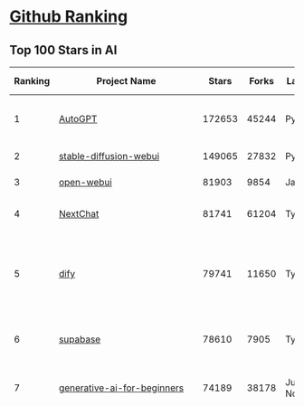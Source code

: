 [Github Ranking](../README.md)
==========

## Top 100 Stars in AI

| Ranking | Project Name | Stars | Forks | Language | Open Issues | Description | Last Commit |
| ------- | ------------ | ----- | ----- | -------- | ----------- | ----------- | ----------- |
| 1 | [AutoGPT](https://github.com/Significant-Gravitas/AutoGPT) | 172653 | 45244 | Python | 177 | AutoGPT is the vision of accessible AI for everyone, to use and to build on. Our mission is to provide the tools, so that you can focus on what matters. | 2025-03-08T23:24:44Z |
| 2 | [stable-diffusion-webui](https://github.com/AUTOMATIC1111/stable-diffusion-webui) | 149065 | 27832 | Python | 2310 | Stable Diffusion web UI | 2025-03-04T16:11:29Z |
| 3 | [open-webui](https://github.com/open-webui/open-webui) | 81903 | 9854 | JavaScript | 159 | User-friendly AI Interface (Supports Ollama, OpenAI API, ...) | 2025-03-08T18:15:47Z |
| 4 | [NextChat](https://github.com/ChatGPTNextWeb/NextChat) | 81741 | 61204 | TypeScript | 585 | ✨ Light and Fast AI Assistant. Support: Web \| iOS \| MacOS \| Android \|  Linux \| Windows | 2025-03-03T10:46:00Z |
| 5 | [dify](https://github.com/langgenius/dify) | 79741 | 11650 | TypeScript | 518 | Dify is an open-source LLM app development platform. Dify's intuitive interface combines AI workflow, RAG pipeline, agent capabilities, model management, observability features and more, letting you quickly go from prototype to production. | 2025-03-09T02:51:55Z |
| 6 | [supabase](https://github.com/supabase/supabase) | 78610 | 7905 | TypeScript | 264 | The open source Firebase alternative. Supabase gives you a dedicated Postgres database to build your web, mobile, and AI applications. | 2025-03-08T07:57:17Z |
| 7 | [generative-ai-for-beginners](https://github.com/microsoft/generative-ai-for-beginners) | 74189 | 38178 | Jupyter Notebook | 6 | 21 Lessons, Get Started Building with Generative AI  🔗 https://microsoft.github.io/generative-ai-for-beginners/ | 2025-03-06T11:52:25Z |
| 8 | [funNLP](https://github.com/fighting41love/funNLP) | 71468 | 14727 | Python | 30 | 中英文敏感词、语言检测、中外手机/电话归属地/运营商查询、名字推断性别、手机号抽取、身份证抽取、邮箱抽取、中日文人名库、中文缩写库、拆字词典、词汇情感值、停用词、反动词表、暴恐词表、繁简体转换、英文模拟中文发音、汪峰歌词生成器、职业名称词库、同义词库、反义词库、否定词库、汽车品牌词库、汽车零件词库、连续英文切割、各种中文词向量、公司名字大全、古诗词库、IT词库、财经词库、成语词库、地名词库、历史名人词库、诗词词库、医学词库、饮食词库、法律词库、汽车词库、动物词库、中文聊天语料、中文谣言数据、百度中文问答数据集、句子相似度匹配算法集合、bert资源、文本生成&摘要相关工具、cocoNLP信息抽取工具、国内电话号码正则匹配、清华大学XLORE:中英文跨语言百科知识图谱、清华大学人工智能技术系列报告、自然语言生成、NLU太难了系列、自动对联数据及机器人、用户名黑名单列表、罪名法务名词及分类模型、微信公众号语料、cs224n深度学习自然语言处理课程、中文手写汉字识别、中文自然语言处理 语料/数据集、变量命名神器、分词语料库+代码、任务型对话英文数据集、ASR 语音数据集 + 基于深度学习的中文语音识别系统、笑声检测器、Microsoft多语言数字/单位/如日期时间识别包、中华新华字典数据库及api(包括常用歇后语、成语、词语和汉字)、文档图谱自动生成、SpaCy 中文模型、Common Voice语音识别数据集新版、神经网络关系抽取、基于bert的命名实体识别、关键词(Keyphrase)抽取包pke、基于医疗领域知识图谱的问答系统、基于依存句法与语义角色标注的事件三元组抽取、依存句法分析4万句高质量标注数据、cnocr：用来做中文OCR的Python3包、中文人物关系知识图谱项目、中文nlp竞赛项目及代码汇总、中文字符数据、speech-aligner: 从“人声语音”及其“语言文本”产生音素级别时间对齐标注的工具、AmpliGraph: 知识图谱表示学习(Python)库：知识图谱概念链接预测、Scattertext 文本可视化(python)、语言/知识表示工具：BERT & ERNIE、中文对比英文自然语言处理NLP的区别综述、Synonyms中文近义词工具包、HarvestText领域自适应文本挖掘工具（新词发现-情感分析-实体链接等）、word2word：(Python)方便易用的多语言词-词对集：62种语言/3,564个多语言对、语音识别语料生成工具：从具有音频/字幕的在线视频创建自动语音识别(ASR)语料库、构建医疗实体识别的模型（包含词典和语料标注）、单文档非监督的关键词抽取、Kashgari中使用gpt-2语言模型、开源的金融投资数据提取工具、文本自动摘要库TextTeaser: 仅支持英文、人民日报语料处理工具集、一些关于自然语言的基本模型、基于14W歌曲知识库的问答尝试--功能包括歌词接龙and已知歌词找歌曲以及歌曲歌手歌词三角关系的问答、基于Siamese bilstm模型的相似句子判定模型并提供训练数据集和测试数据集、用Transformer编解码模型实现的根据Hacker News文章标题自动生成评论、用BERT进行序列标记和文本分类的模板代码、LitBank：NLP数据集——支持自然语言处理和计算人文学科任务的100部带标记英文小说语料、百度开源的基准信息抽取系统、虚假新闻数据集、Facebook: LAMA语言模型分析，提供Transformer-XL/BERT/ELMo/GPT预训练语言模型的统一访问接口、CommonsenseQA：面向常识的英文QA挑战、中文知识图谱资料、数据及工具、各大公司内部里大牛分享的技术文档 PDF 或者 PPT、自然语言生成SQL语句（英文）、中文NLP数据增强（EDA）工具、英文NLP数据增强工具 、基于医药知识图谱的智能问答系统、京东商品知识图谱、基于mongodb存储的军事领域知识图谱问答项目、基于远监督的中文关系抽取、语音情感分析、中文ULMFiT-情感分析-文本分类-语料及模型、一个拍照做题程序、世界各国大规模人名库、一个利用有趣中文语料库 qingyun 训练出来的中文聊天机器人、中文聊天机器人seqGAN、省市区镇行政区划数据带拼音标注、教育行业新闻语料库包含自动文摘功能、开放了对话机器人-知识图谱-语义理解-自然语言处理工具及数据、中文知识图谱：基于百度百科中文页面-抽取三元组信息-构建中文知识图谱、masr: 中文语音识别-提供预训练模型-高识别率、Python音频数据增广库、中文全词覆盖BERT及两份阅读理解数据、ConvLab：开源多域端到端对话系统平台、中文自然语言处理数据集、基于最新版本rasa搭建的对话系统、基于TensorFlow和BERT的管道式实体及关系抽取、一个小型的证券知识图谱/知识库、复盘所有NLP比赛的TOP方案、OpenCLaP：多领域开源中文预训练语言模型仓库、UER：基于不同语料+编码器+目标任务的中文预训练模型仓库、中文自然语言处理向量合集、基于金融-司法领域(兼有闲聊性质)的聊天机器人、g2pC：基于上下文的汉语读音自动标记模块、Zincbase 知识图谱构建工具包、诗歌质量评价/细粒度情感诗歌语料库、快速转化「中文数字」和「阿拉伯数字」、百度知道问答语料库、基于知识图谱的问答系统、jieba_fast 加速版的jieba、正则表达式教程、中文阅读理解数据集、基于BERT等最新语言模型的抽取式摘要提取、Python利用深度学习进行文本摘要的综合指南、知识图谱深度学习相关资料整理、维基大规模平行文本语料、StanfordNLP 0.2.0：纯Python版自然语言处理包、NeuralNLP-NeuralClassifier：腾讯开源深度学习文本分类工具、端到端的封闭域对话系统、中文命名实体识别：NeuroNER vs. BertNER、新闻事件线索抽取、2019年百度的三元组抽取比赛：“科学空间队”源码、基于依存句法的开放域文本知识三元组抽取和知识库构建、中文的GPT2训练代码、ML-NLP - 机器学习(Machine Learning)NLP面试中常考到的知识点和代码实现、nlp4han:中文自然语言处理工具集(断句/分词/词性标注/组块/句法分析/语义分析/NER/N元语法/HMM/代词消解/情感分析/拼写检查、XLM：Facebook的跨语言预训练语言模型、用基于BERT的微调和特征提取方法来进行知识图谱百度百科人物词条属性抽取、中文自然语言处理相关的开放任务-数据集-当前最佳结果、CoupletAI - 基于CNN+Bi-LSTM+Attention 的自动对对联系统、抽象知识图谱、MiningZhiDaoQACorpus - 580万百度知道问答数据挖掘项目、brat rapid annotation tool: 序列标注工具、大规模中文知识图谱数据：1.4亿实体、数据增强在机器翻译及其他nlp任务中的应用及效果、allennlp阅读理解:支持多种数据和模型、PDF表格数据提取工具 、 Graphbrain：AI开源软件库和科研工具，目的是促进自动意义提取和文本理解以及知识的探索和推断、简历自动筛选系统、基于命名实体识别的简历自动摘要、中文语言理解测评基准，包括代表性的数据集&基准模型&语料库&排行榜、树洞 OCR 文字识别 、从包含表格的扫描图片中识别表格和文字、语声迁移、Python口语自然语言处理工具集(英文)、 similarity：相似度计算工具包，java编写、海量中文预训练ALBERT模型 、Transformers 2.0 、基于大规模音频数据集Audioset的音频增强 、Poplar：网页版自然语言标注工具、图片文字去除，可用于漫画翻译 、186种语言的数字叫法库、Amazon发布基于知识的人-人开放领域对话数据集 、中文文本纠错模块代码、繁简体转换 、 Python实现的多种文本可读性评价指标、类似于人名/地名/组织机构名的命名体识别数据集 、东南大学《知识图谱》研究生课程(资料)、. 英文拼写检查库 、 wwsearch是企业微信后台自研的全文检索引擎、CHAMELEON：深度学习新闻推荐系统元架构 、 8篇论文梳理BERT相关模型进展与反思、DocSearch：免费文档搜索引擎、 LIDA：轻量交互式对话标注工具 、aili - the fastest in-memory index in the East 东半球最快并发索引 、知识图谱车音工作项目、自然语言生成资源大全 、中日韩分词库mecab的Python接口库、中文文本摘要/关键词提取、汉字字符特征提取器 (featurizer)，提取汉字的特征（发音特征、字形特征）用做深度学习的特征、中文生成任务基准测评 、中文缩写数据集、中文任务基准测评 - 代表性的数据集-基准(预训练)模型-语料库-baseline-工具包-排行榜、PySS3：面向可解释AI的SS3文本分类器机器可视化工具 、中文NLP数据集列表、COPE - 格律诗编辑程序、doccano：基于网页的开源协同多语言文本标注工具 、PreNLP：自然语言预处理库、简单的简历解析器，用来从简历中提取关键信息、用于中文闲聊的GPT2模型：GPT2-chitchat、基于检索聊天机器人多轮响应选择相关资源列表(Leaderboards、Datasets、Papers)、(Colab)抽象文本摘要实现集锦(教程 、词语拼音数据、高效模糊搜索工具、NLP数据增广资源集、微软对话机器人框架 、 GitHub Typo Corpus：大规模GitHub多语言拼写错误/语法错误数据集、TextCluster：短文本聚类预处理模块 Short text cluster、面向语音识别的中文文本规范化、BLINK：最先进的实体链接库、BertPunc：基于BERT的最先进标点修复模型、Tokenizer：快速、可定制的文本词条化库、中文语言理解测评基准，包括代表性的数据集、基准(预训练)模型、语料库、排行榜、spaCy 医学文本挖掘与信息提取 、 NLP任务示例项目代码集、 python拼写检查库、chatbot-list - 行业内关于智能客服、聊天机器人的应用和架构、算法分享和介绍、语音质量评价指标(MOSNet, BSSEval, STOI, PESQ, SRMR)、 用138GB语料训练的法文RoBERTa预训练语言模型 、BERT-NER-Pytorch：三种不同模式的BERT中文NER实验、无道词典 - 有道词典的命令行版本，支持英汉互查和在线查询、2019年NLP亮点回顾、 Chinese medical dialogue data 中文医疗对话数据集 、最好的汉字数字(中文数字)-阿拉伯数字转换工具、 基于百科知识库的中文词语多词义/义项获取与特定句子词语语义消歧、awesome-nlp-sentiment-analysis - 情感分析、情绪原因识别、评价对象和评价词抽取、LineFlow：面向所有深度学习框架的NLP数据高效加载器、中文医学NLP公开资源整理 、MedQuAD：(英文)医学问答数据集、将自然语言数字串解析转换为整数和浮点数、Transfer Learning in Natural Language Processing (NLP) 、面向语音识别的中文/英文发音辞典、Tokenizers：注重性能与多功能性的最先进分词器、CLUENER 细粒度命名实体识别 Fine Grained Named Entity Recognition、 基于BERT的中文命名实体识别、中文谣言数据库、NLP数据集/基准任务大列表、nlp相关的一些论文及代码, 包括主题模型、词向量(Word Embedding)、命名实体识别(NER)、文本分类(Text Classificatin)、文本生成(Text Generation)、文本相似性(Text Similarity)计算等，涉及到各种与nlp相关的算法，基于keras和tensorflow 、Python文本挖掘/NLP实战示例、 Blackstone：面向非结构化法律文本的spaCy pipeline和NLP模型通过同义词替换实现文本“变脸” 、中文 预训练 ELECTREA 模型: 基于对抗学习 pretrain Chinese Model 、albert-chinese-ner - 用预训练语言模型ALBERT做中文NER 、基于GPT2的特定主题文本生成/文本增广、开源预训练语言模型合集、多语言句向量包、编码、标记和实现：一种可控高效的文本生成方法、 英文脏话大列表 、attnvis：GPT2、BERT等transformer语言模型注意力交互可视化、CoVoST：Facebook发布的多语种语音-文本翻译语料库，包括11种语言(法语、德语、荷兰语、俄语、西班牙语、意大利语、土耳其语、波斯语、瑞典语、蒙古语和中文)的语音、文字转录及英文译文、Jiagu自然语言处理工具 - 以BiLSTM等模型为基础，提供知识图谱关系抽取 中文分词 词性标注 命名实体识别 情感分析 新词发现 关键词 文本摘要 文本聚类等功能、用unet实现对文档表格的自动检测，表格重建、NLP事件提取文献资源列表 、 金融领域自然语言处理研究资源大列表、CLUEDatasetSearch - 中英文NLP数据集：搜索所有中文NLP数据集，附常用英文NLP数据集 、medical_NER - 中文医学知识图谱命名实体识别 、(哈佛)讲因果推理的免费书、知识图谱相关学习资料/数据集/工具资源大列表、Forte：灵活强大的自然语言处理pipeline工具集 、Python字符串相似性算法库、PyLaia：面向手写文档分析的深度学习工具包、TextFooler：针对文本分类/推理的对抗文本生成模块、Haystack：灵活、强大的可扩展问答(QA)框架、中文关键短语抽取工具 | 2024-05-10T07:38:24Z |
| 9 | [n8n](https://github.com/n8n-io/n8n) | 65347 | 15974 | TypeScript | 451 | Fair-code workflow automation platform with native AI capabilities. Combine visual building with custom code, self-host or cloud, 400+ integrations. | 2025-03-08T20:30:28Z |
| 10 | [AppFlowy](https://github.com/AppFlowy-IO/AppFlowy) | 61165 | 4086 | Dart | 903 | Bring projects, wikis, and teams together with AI. AppFlowy is the AI collaborative workspace where you achieve more without losing control of your data. The leading open source Notion alternative. | 2025-03-07T08:32:30Z |
| 11 | [lobe-chat](https://github.com/lobehub/lobe-chat) | 57341 | 12180 | TypeScript | 585 | 🤯 Lobe Chat - an open-source, modern-design AI chat framework. Supports Multi AI Providers( OpenAI / Claude 3 / Gemini / Ollama / DeepSeek / Qwen), Knowledge Base (file upload / knowledge management / RAG ), Multi-Modals (Plugins/Artifacts) and Thinking. One-click FREE deployment of your private ChatGPT/ Claude / DeepSeek application. | 2025-03-09T00:26:48Z |
| 12 | [ChatGPT](https://github.com/lencx/ChatGPT) | 53642 | 6056 | Rust | 781 | 🔮 ChatGPT Desktop Application (Mac, Windows and Linux) | 2024-08-29T17:58:11Z |
| 13 | [gpt-engineer](https://github.com/AntonOsika/gpt-engineer) | 53289 | 6964 | Python | 22 | Platform to experiment with the AI Software Engineer. Terminal based. NOTE: Very different from https://gptengineer.app | 2024-11-17T22:47:32Z |
| 14 | [langflow](https://github.com/langflow-ai/langflow) | 50743 | 5572 | Python | 336 | Langflow is a low-code app builder for RAG and multi-agent AI applications. It’s Python-based and agnostic to any model, API, or database. | 2025-03-08T09:18:55Z |
| 15 | [MetaGPT](https://github.com/geekan/MetaGPT) | 50520 | 5972 | Python | 53 | 🌟 The Multi-Agent Framework: First AI Software Company, Towards Natural Language Programming | 2025-03-07T08:04:15Z |
| 16 | [meilisearch](https://github.com/meilisearch/meilisearch) | 49664 | 1948 | Rust | 181 | A lightning-fast search engine API bringing AI-powered hybrid search to your sites and applications. | 2025-03-07T17:04:57Z |
| 17 | [Deep-Live-Cam](https://github.com/hacksider/Deep-Live-Cam) | 44508 | 6556 | Python | 14 | real time face swap and one-click video deepfake with only a single image | 2025-03-06T06:05:28Z |
| 18 | [LLaMA-Factory](https://github.com/hiyouga/LLaMA-Factory) | 43452 | 5323 | Python | 345 | Unified Efficient Fine-Tuning of 100+ LLMs & VLMs (ACL 2024) | 2025-03-07T12:07:18Z |
| 19 | [JeecgBoot](https://github.com/jeecgboot/JeecgBoot) | 41765 | 15120 | Java | 39 | 🔥「AI 低代码平台」前后端分离 SpringBoot 2.x/3.x，SpringCloud，Ant Design&Vue3，Mybatis，Shiro！强大的代码生成器让前后端代码一键生成，无需写任何代码! 引领AI低代码开发模式 AI生成->OnlineCoding->代码生成->手工MERGE，帮助Java项目解决80%重复工作，让开发更关注业务，提高开发效率、节省成本，同时又不失灵活性 | 2025-03-08T07:13:58Z |
| 20 | [LLMs-from-scratch](https://github.com/rasbt/LLMs-from-scratch) | 41612 | 5644 | Jupyter Notebook | 0 | Implement a ChatGPT-like LLM in PyTorch from scratch, step by step | 2025-03-08T23:21:32Z |
| 21 | [autogen](https://github.com/microsoft/autogen) | 40983 | 6100 | Python | 468 | A programming framework for agentic AI 🤖 PyPi: autogen-agentchat Discord: https://aka.ms/autogen-discord Office Hour: https://aka.ms/autogen-officehour | 2025-03-09T03:23:15Z |
| 22 | [ColossalAI](https://github.com/hpcaitech/ColossalAI) | 40560 | 4478 | Python | 418 | Making large AI models cheaper, faster and more accessible | 2025-03-07T10:43:05Z |
| 23 | [anything-llm](https://github.com/Mintplex-Labs/anything-llm) | 40450 | 3884 | JavaScript | 234 | The all-in-one Desktop & Docker AI application with built-in RAG, AI agents, No-code agent builder, and more. | 2025-03-04T22:17:28Z |
| 24 | [kong](https://github.com/Kong/kong) | 40294 | 4881 | Lua | 50 | 🦍 The Cloud-Native API Gateway and AI Gateway. | 2025-03-07T14:05:22Z |
| 25 | [ailearning](https://github.com/apachecn/ailearning) | 40271 | 11515 | Python | 2 | AiLearning：数据分析+机器学习实战+线性代数+PyTorch+NLTK+TF2 | 2024-11-12T16:21:55Z |
| 26 | [ClickHouse](https://github.com/ClickHouse/ClickHouse) | 39409 | 7156 | C++ | 3869 | ClickHouse® is a real-time analytics database management system | 2025-03-09T03:16:02Z |
| 27 | [airflow](https://github.com/apache/airflow) | 39075 | 14772 | Python | 1117 | Apache Airflow - A platform to programmatically author, schedule, and monitor workflows | 2025-03-09T03:00:28Z |
| 28 | [WeChatMsg](https://github.com/LC044/WeChatMsg) | 37890 | 3904 | Python | 60 | 提取微信聊天记录，将其导出成HTML、Word、Excel文档永久保存，对聊天记录进行分析生成年度聊天报告，用聊天数据训练专属于个人的AI聊天助手 | 2025-01-02T13:14:29Z |
| 29 | [quivr](https://github.com/QuivrHQ/quivr) | 37489 | 3635 | Python | 25 | Opiniated RAG for integrating GenAI in your apps 🧠   Focus on your product rather than the RAG. Easy integration in existing products with customisation!  Any LLM: GPT4, Groq, Llama. Any Vectorstore: PGVector, Faiss. Any Files. Anyway you want.  | 2025-03-07T10:38:03Z |
| 30 | [Open-Assistant](https://github.com/LAION-AI/Open-Assistant) | 37241 | 3264 | Python | 226 | OpenAssistant is a chat-based assistant that understands tasks, can interact with third-party systems, and retrieve information dynamically to do so. | 2024-08-17T01:55:35Z |
| 31 | [browser-use](https://github.com/browser-use/browser-use) | 37044 | 3846 | Python | 287 | Make websites accessible for AI agents | 2025-03-03T00:24:40Z |
| 32 | [OpenBB](https://github.com/OpenBB-finance/OpenBB) | 36660 | 3321 | Python | 38 | Investment Research for Everyone, Everywhere. | 2025-03-08T22:45:27Z |
| 33 | [photoprism](https://github.com/photoprism/photoprism) | 36624 | 2031 | Go | 445 | AI-Powered Photos App for the Decentralized Web 🌈💎✨ | 2025-03-05T21:08:06Z |
| 34 | [GitHubDaily](https://github.com/GitHubDaily/GitHubDaily) | 36465 | 3849 | None | 315 | 坚持分享 GitHub 上高质量、有趣实用的开源技术教程、开发者工具、编程网站、技术资讯。A list cool, interesting projects of GitHub. | 2025-01-14T10:15:57Z |
| 35 | [AI-For-Beginners](https://github.com/microsoft/AI-For-Beginners) | 36385 | 6523 | Jupyter Notebook | 24 | 12 Weeks, 24 Lessons, AI for All! | 2025-02-13T17:13:09Z |
| 36 | [MockingBird](https://github.com/babysor/MockingBird) | 35904 | 5240 | Python | 475 | 🚀AI拟声: 5秒内克隆您的声音并生成任意语音内容 Clone a voice in 5 seconds to generate arbitrary speech in real-time | 2024-11-15T05:00:29Z |
| 37 | [ray](https://github.com/ray-project/ray) | 35860 | 6085 | Python | 3707 | Ray is an AI compute engine. Ray consists of a core distributed runtime and a set of AI Libraries for accelerating ML workloads. | 2025-03-09T02:37:38Z |
| 38 | [upscayl](https://github.com/upscayl/upscayl) | 35531 | 1634 | TypeScript | 57 | 🆙 Upscayl - #1 Free and Open Source AI Image Upscaler for Linux, MacOS and Windows. | 2025-03-01T15:41:24Z |
| 39 | [chatgpt-on-wechat](https://github.com/zhayujie/chatgpt-on-wechat) | 35475 | 8986 | Python | 294 | 基于大模型搭建的聊天机器人，同时支持 微信公众号、企业微信应用、飞书、钉钉 等接入，可选择GPT3.5/GPT-4o/GPT-o1/ DeepSeek/Claude/文心一言/讯飞星火/通义千问/ Gemini/GLM-4/Claude/Kimi/LinkAI，能处理文本、语音和图片，访问操作系统和互联网，支持基于自有知识库进行定制企业智能客服。 | 2025-02-05T04:27:07Z |
| 40 | [google-research](https://github.com/google-research/google-research) | 35064 | 8027 | Jupyter Notebook | 985 | Google Research | 2025-03-06T00:50:47Z |
| 41 | [gold-miner](https://github.com/xitu/gold-miner) | 33971 | 5036 | None | 5 | 🥇掘金翻译计划，可能是世界最大最好的英译中技术社区，最懂读者和译者的翻译平台： | 2024-04-17T09:44:37Z |
| 42 | [AgentGPT](https://github.com/reworkd/AgentGPT) | 33173 | 9355 | TypeScript | 125 | 🤖 Assemble, configure, and deploy autonomous AI Agents in your browser. | 2024-10-07T09:32:51Z |
| 43 | [chatbox](https://github.com/Bin-Huang/chatbox) | 33006 | 3134 | TypeScript | 577 | User-friendly Desktop Client App for AI Models/LLMs (GPT, Claude, Gemini, Ollama...) | 2025-03-04T00:02:32Z |
| 44 | [crawl4ai](https://github.com/unclecode/crawl4ai) | 32698 | 2769 | Python | 67 | 🚀🤖 Crawl4AI: Open-source LLM Friendly Web Crawler & Scraper. Don't be shy, join here: https://discord.gg/mEkkMXFG | 2025-03-08T10:54:45Z |
| 45 | [gpt-pilot](https://github.com/Pythagora-io/gpt-pilot) | 32465 | 3302 | Python | 240 | The first real AI developer | 2025-03-04T06:26:32Z |
| 46 | [fairseq](https://github.com/facebookresearch/fairseq) | 31103 | 6488 | Python | 1165 | Facebook AI Research Sequence-to-Sequence Toolkit written in Python. | 2025-01-09T16:43:36Z |
| 47 | [spaCy](https://github.com/explosion/spaCy) | 31087 | 4460 | Python | 160 | 💫 Industrial-strength Natural Language Processing (NLP) in Python | 2025-02-03T17:32:33Z |
| 48 | [LocalAI](https://github.com/mudler/LocalAI) | 30905 | 2330 | Go | 407 | :robot: The free, Open Source alternative to OpenAI, Claude and others. Self-hosted and local-first. Drop-in replacement for OpenAI,  running on consumer-grade hardware. No GPU required. Runs gguf, transformers, diffusers and many more models architectures. Features: Generate Text, Audio, Video, Images, Voice Cloning, Distributed, P2P inference | 2025-03-08T21:41:27Z |
| 49 | [chatbot-ui](https://github.com/mckaywrigley/chatbot-ui) | 30386 | 8470 | TypeScript | 160 | AI chat for any model. | 2024-08-03T00:38:07Z |
| 50 | [tabby](https://github.com/TabbyML/tabby) | 30348 | 1396 | Rust | 174 | Self-hosted AI coding assistant | 2025-03-08T20:02:57Z |
| 51 | [fabric](https://github.com/danielmiessler/fabric) | 29850 | 3071 | Go | 184 | fabric is an open-source framework for augmenting humans using AI. It provides a modular framework for solving specific problems using a crowdsourced set of AI prompts that can be used anywhere. | 2025-03-08T08:56:20Z |
| 52 | [AI-Expert-Roadmap](https://github.com/AMAI-GmbH/AI-Expert-Roadmap) | 29620 | 2526 | JavaScript | 19 | Roadmap to becoming an Artificial Intelligence Expert in 2022 | 2023-12-31T02:20:16Z |
| 53 | [netron](https://github.com/lutzroeder/netron) | 29586 | 2858 | JavaScript | 20 | Visualizer for neural network, deep learning and machine learning models | 2025-03-08T17:29:32Z |
| 54 | [ruoyi-vue-pro](https://github.com/YunaiV/ruoyi-vue-pro) | 29499 | 6387 | Java | 13 | 🔥 官方推荐 🔥 RuoYi-Vue 全新 Pro 版本，优化重构所有功能。基于 Spring Boot + MyBatis Plus + Vue & Element 实现的后台管理系统 + 微信小程序，支持 RBAC 动态权限、数据权限、SaaS 多租户、Flowable 工作流、三方登录、支付、短信、商城、CRM、ERP、AI 大模型等功能。你的 ⭐️ Star ⭐️，是作者生发的动力！ | 2025-02-15T02:03:30Z |
| 55 | [roop](https://github.com/s0md3v/roop) | 29415 | 6651 | Python | 0 | one-click face swap | 2024-08-19T12:57:17Z |
| 56 | [firecrawl](https://github.com/mendableai/firecrawl) | 29404 | 2479 | TypeScript | 114 | 🔥 Turn entire websites into LLM-ready markdown or structured data. Scrape, crawl and extract with a single API. | 2025-03-08T12:31:37Z |
| 57 | [Mr.-Ranedeer-AI-Tutor](https://github.com/JushBJJ/Mr.-Ranedeer-AI-Tutor) | 29395 | 3368 | None | 13 | A GPT-4 AI Tutor Prompt for customizable personalized learning experiences. | 2024-03-25T13:06:55Z |
| 58 | [pytorch-lightning](https://github.com/Lightning-AI/pytorch-lightning) | 29096 | 3450 | Python | 884 | Pretrain, finetune ANY AI model of ANY size on multiple GPUs, TPUs with zero code changes. | 2025-03-08T21:23:59Z |
| 59 | [aider](https://github.com/Aider-AI/aider) | 28837 | 2614 | Python | 564 | aider is AI pair programming in your terminal | 2025-03-09T01:59:36Z |
| 60 | [cursor](https://github.com/getcursor/cursor) | 28329 | 1761 | None | 1460 | The AI Code Editor | 2024-10-13T19:23:26Z |
| 61 | [crewAI](https://github.com/crewAIInc/crewAI) | 28026 | 3793 | Python | 91 | Framework for orchestrating role-playing, autonomous AI agents. By fostering collaborative intelligence, CrewAI empowers agents to work together seamlessly, tackling complex tasks. | 2025-03-07T23:31:14Z |
| 62 | [Jobs_Applier_AI_Agent_AIHawk](https://github.com/feder-cr/Jobs_Applier_AI_Agent_AIHawk) | 27483 | 4104 | Python | 31 | Jobs_Applier_AI_Agent_AIHawk aims to easy job hunt process by automating the job application process. Utilizing artificial intelligence, it enables users to apply for multiple jobs in a tailored way. | 2025-02-02T13:05:02Z |
| 63 | [mindsdb](https://github.com/mindsdb/mindsdb) | 27295 | 4904 | Python | 72 | AI's query engine - Platform for building AI that can learn and answer questions over large scale federated data. | 2025-03-08T17:34:01Z |
| 64 | [so-vits-svc](https://github.com/svc-develop-team/so-vits-svc) | 26673 | 4925 | Python | 21 | SoftVC VITS Singing Voice Conversion | 2023-11-11T13:11:31Z |
| 65 | [khoj](https://github.com/khoj-ai/khoj) | 26566 | 1446 | Python | 70 | Your AI second brain. Self-hostable. Get answers from the web or your docs. Build custom agents, schedule automations, do deep research. Turn any online or local LLM into your personal, autonomous AI (gpt, claude, gemini, llama, qwen, mistral). Get started - free. | 2025-03-07T08:18:31Z |
| 66 | [exo](https://github.com/exo-explore/exo) | 26165 | 1587 | Python | 302 | Run your own AI cluster at home with everyday devices 📱💻 🖥️⌚ | 2025-03-06T16:07:05Z |
| 67 | [generative-models](https://github.com/Stability-AI/generative-models) | 25455 | 2825 | Python | 260 | Generative Models by Stability AI | 2024-09-04T22:00:56Z |
| 68 | [mem0](https://github.com/mem0ai/mem0) | 25256 | 2367 | Python | 212 | The Memory layer for AI Agents | 2025-03-08T18:30:45Z |
| 69 | [MoneyPrinterTurbo](https://github.com/harry0703/MoneyPrinterTurbo) | 24930 | 3652 | Python | 110 | 利用AI大模型，一键生成高清短视频 Generate short videos with one click using AI LLM. | 2025-02-10T03:08:23Z |
| 70 | [nx](https://github.com/nrwl/nx) | 24864 | 2469 | TypeScript | 599 | Build system, optimized for monorepos, with AI-powered architectural awareness and advanced CI capabilities. | 2025-03-09T00:25:04Z |
| 71 | [InvokeAI](https://github.com/invoke-ai/InvokeAI) | 24614 | 2500 | TypeScript | 650 | Invoke is a leading creative engine for Stable Diffusion models, empowering professionals, artists, and enthusiasts to generate and create visual media using the latest AI-driven technologies. The solution offers an industry leading WebUI, and serves as the foundation for multiple commercial products. | 2025-03-08T08:34:20Z |
| 72 | [continue](https://github.com/continuedev/continue) | 24279 | 2362 | TypeScript | 1135 | ⏩ Create, share, and use custom AI code assistants with our open-source IDE extensions and hub of models, rules, prompts, docs, and other building blocks | 2025-03-09T00:19:08Z |
| 73 | [Genesis](https://github.com/Genesis-Embodied-AI/Genesis) | 24253 | 2103 | Python | 175 | A generative world for general-purpose robotics & embodied AI learning. | 2025-03-07T22:49:38Z |
| 74 | [max](https://github.com/modular/max) | 23761 | 2585 | Mojo | 605 | The MAX Platform (includes Mojo) | 2025-03-08T06:40:25Z |
| 75 | [composio](https://github.com/ComposioHQ/composio) | 23565 | 4323 | Python | 17 | Composio equip's your AI agents & LLMs with 100+ high-quality integrations via function calling | 2025-03-09T03:04:59Z |
| 76 | [docling](https://github.com/DS4SD/docling) | 23560 | 1371 | Python | 176 | Get your documents ready for gen AI | 2025-03-07T13:49:44Z |
| 77 | [semantic-kernel](https://github.com/microsoft/semantic-kernel) | 23419 | 3574 | C# | 367 | Integrate cutting-edge LLM technology quickly and easily into your apps | 2025-03-08T12:11:19Z |
| 78 | [Follow](https://github.com/RSSNext/Follow) | 23089 | 969 | TypeScript | 220 | 🧡 Follow everything in one place | 2025-03-09T02:57:31Z |
| 79 | [LibreChat](https://github.com/danny-avila/LibreChat) | 22932 | 3837 | TypeScript | 141 | Enhanced ChatGPT Clone: Features Agents, DeepSeek, Anthropic, AWS, OpenAI, Assistants API, Azure, Groq, o1, GPT-4o, Mistral, OpenRouter, Vertex AI, Gemini, Artifacts, AI model switching, message search, Code Interpreter, langchain, DALL-E-3, OpenAPI Actions, Functions, Secure Multi-User Auth, Presets, open-source for self-hosting. Active project. | 2025-03-08T21:04:41Z |
| 80 | [Warp](https://github.com/warpdotdev/Warp) | 22443 | 399 | None | 2636 | Warp is a modern, Rust-based terminal with AI built in so you and your team can build great software, faster. | 2025-03-04T16:49:27Z |
| 81 | [500-AI-Machine-learning-Deep-learning-Computer-vision-NLP-Projects-with-code](https://github.com/ashishpatel26/500-AI-Machine-learning-Deep-learning-Computer-vision-NLP-Projects-with-code) | 22412 | 5465 | None | 39 | 500 AI Machine learning Deep learning Computer vision NLP Projects with code | 2024-07-26T13:06:49Z |
| 82 | [FastGPT](https://github.com/labring/FastGPT) | 22396 | 5753 | TypeScript | 411 | FastGPT is a knowledge-based platform built on the LLMs, offers a comprehensive suite of out-of-the-box capabilities such as data processing, RAG retrieval, and visual AI workflow orchestration, letting you easily develop and deploy complex question-answering systems without the need for extensive setup or configuration. | 2025-03-08T10:27:58Z |
| 83 | [qdrant](https://github.com/qdrant/qdrant) | 22348 | 1531 | Rust | 308 | Qdrant - High-performance, massive-scale Vector Database and Vector Search Engine for the next generation of AI. Also available in the cloud https://cloud.qdrant.io/ | 2025-03-07T17:02:28Z |
| 84 | [gin-vue-admin](https://github.com/flipped-aurora/gin-vue-admin) | 22345 | 6566 | Go | 21 | 🚀Vite+Vue3+Gin拥有AI辅助的基础开发平台，支持TS和JS混用。它集成了JWT鉴权、权限管理、动态路由、显隐可控组件、分页封装、多点登录拦截、资源权限、上传下载、代码生成器、表单生成器和可配置的导入导出等开发必备功能。 | 2025-03-08T05:34:23Z |
| 85 | [llm-app](https://github.com/pathwaycom/llm-app) | 22221 | 376 | Jupyter Notebook | 5 | Ready-to-run cloud templates for RAG, AI pipelines, and enterprise search with live data. 🐳Docker-friendly.⚡Always in sync with Sharepoint, Google Drive, S3, Kafka, PostgreSQL, real-time data APIs, and more. | 2025-03-03T08:10:49Z |
| 86 | [facefusion](https://github.com/facefusion/facefusion) | 21847 | 3295 | Python | 0 | Industry leading face manipulation platform | 2025-03-06T21:31:43Z |
| 87 | [learnopencv](https://github.com/spmallick/learnopencv) | 21684 | 11670 | Jupyter Notebook | 229 | Learn OpenCV  : C++ and Python Examples | 2025-03-04T16:10:48Z |
| 88 | [frigate](https://github.com/blakeblackshear/frigate) | 21413 | 1969 | TypeScript | 107 | NVR with realtime local object detection for IP cameras | 2025-03-08T16:13:12Z |
| 89 | [serve](https://github.com/jina-ai/serve) | 21389 | 2217 | Python | 5 | ☁️ Build multimodal AI applications with cloud-native stack | 2025-02-27T09:40:52Z |
| 90 | [gpt-crawler](https://github.com/BuilderIO/gpt-crawler) | 21030 | 2240 | TypeScript | 90 | Crawl a site to generate knowledge files to create your own custom GPT from a URL | 2025-01-23T00:18:52Z |
| 91 | [IOPaint](https://github.com/Sanster/IOPaint) | 20566 | 2091 | Python | 79 | Image inpainting tool powered by SOTA AI Model. Remove any unwanted object, defect, people from your pictures or erase and replace(powered by stable diffusion) any thing on your pictures. | 2024-11-23T14:58:01Z |
| 92 | [Perplexica](https://github.com/ItzCrazyKns/Perplexica) | 20411 | 2041 | TypeScript | 118 | Perplexica is an AI-powered search engine. It is an Open source alternative to Perplexity AI | 2025-03-08T14:38:59Z |
| 93 | [agno](https://github.com/agno-agi/agno) | 20287 | 2697 | Python | 43 | Build Multimodal AI Agents with memory, knowledge and tools. Simple, fast and model-agnostic. | 2025-03-08T20:03:43Z |
| 94 | [h4cker](https://github.com/The-Art-of-Hacking/h4cker) | 20135 | 3693 | Jupyter Notebook | 1 | This repository is primarily maintained by Omar Santos (@santosomar) and includes thousands of resources related to ethical hacking, bug bounties, digital forensics and incident response (DFIR), artificial intelligence security, vulnerability research, exploit development, reverse engineering, and more. | 2025-03-02T03:07:28Z |
| 95 | [openui](https://github.com/wandb/openui) | 20066 | 1880 | TypeScript | 60 | OpenUI let's you describe UI using your imagination, then see it rendered live. | 2024-10-21T18:02:00Z |
| 96 | [gpt-researcher](https://github.com/assafelovic/gpt-researcher) | 19895 | 2547 | Python | 51 | LLM based autonomous agent that conducts deep local and web research on any topic and generates a long report with citations. | 2025-03-08T15:45:41Z |
| 97 | [recommenders](https://github.com/recommenders-team/recommenders) | 19878 | 3167 | Python | 163 | Best Practices on Recommendation Systems | 2025-03-07T12:41:49Z |
| 98 | [mlflow](https://github.com/mlflow/mlflow) | 19702 | 4381 | Python | 1392 | Open source platform for the machine learning lifecycle | 2025-03-08T13:17:08Z |
| 99 | [haystack](https://github.com/deepset-ai/haystack) | 19658 | 2083 | Python | 111 | AI orchestration framework to build customizable, production-ready LLM applications. Connect components (models, vector DBs, file converters) to pipelines or agents that can interact with your data. With advanced retrieval methods, it's best suited for building RAG, question answering, semantic search or conversational agent chatbots. | 2025-03-07T16:20:33Z |
| 100 | [air](https://github.com/air-verse/air) | 19606 | 843 | Go | 117 | ☁️ Live reload for Go apps | 2025-03-07T07:19:05Z |

